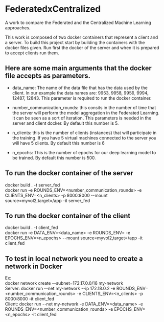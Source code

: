 # FederatedxCentralized
A work to compare the Federated and the Centralized Machine Learning approaches.

This work is composed of two docker containers that represent a client and a server. 
To build this project start by building the containers with the docker files given.
Run first the docker of the server and when it is prepared to accept clients run them.


## Here are some main arguments that the docker file accepts as parameters. 

- data_name: The name of the data file that has the data used by the client.
              In our example the data names are: 9953, 9958, 9959, 9994, 12487, 12843.
              This parameter is required to run the docker container.
              
 - number_communication_rounds: this consits in the number of time that the server will perform the model aggregation in the Federated Learning. It can be seen as a sort of iteration. This parameters is needed in the server and client docker.
 By default this number is 5.
 
- n_clients: this is the number of clients (instances) that will participate in the training. If you have 5 virtual machines connected to the server you will have 5 clients. 
By default this number is 6

- n_epochs: This is the number of epochs for our deep learning model to be trained. By default this number is 500. 
  
## To run the docker container of the server

docker build . -t server_fed      
docker run -e ROUNDS_ENV=<number_communication_rounds> -e CLIENTS_ENV=<n_clients> -p 8000:8000 --mount source=myvol2,target=/app -it server_fed        

## To run the docker container of the client 

docker build . -t client_fed        
docker run -e DATA_ENV=<data_name> -e ROUNDS_ENV=<number of communication rounds> -e EPOCHS_ENV=<n_epochs> --mount source=myvol2,target=/app -it client_fed       
  
  
## To test in local network you need to create a network in Docker 
Ex:           
docker network create --subnet=172.17.0.0/16 my-network     
Server:   docker run --net my-network --ip 172.18.0.2 -e ROUNDS_ENV=<number_communication_rounds> -e CLIENTS_ENV=<n_clients> -p 8000:8000 -it client_fed        
Client:   docker run --net my-network -e DATA_ENV=<data_name> -e ROUNDS_ENV=<number_communication_rounds> -e EPOCHS_ENV=<n_epochs> -it client_fed 




